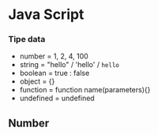 # Java Script

### Tipe data

- number = 1, 2, 4, 100
- string = "hello" / 'hello' / `hello`
- boolean = true : false
- object = {}
- function = function name(parameters){}
- undefined = undefined

## Number
